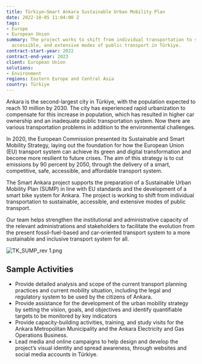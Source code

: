 ```yaml
---
title: Türkiye—Smart Ankara Sustainable Urban Mobility Plan
date: 2022-10-05 11:04:00 Z
tags:
- Europe
- European Union
summary: The project works to shift from individual transportation to sustainable,
  accessible, and extensive modes of public transport in Türkiye.
contract-start-year: 2022
contract-end-year: 2023
client: European Union
solutions:
- Environment
regions: Eastern Europe and Central Asia
country: Türkiye
---
```


Ankara is the second-largest city in Türkiye, with the population expected to reach 10 million by 2030. The city has experienced rapid urbanization to compensate for this increase in population, which has resulted in higher car ownership and an inadequate public transportation system. Now there are various transportation problems in addition to the environmental challenges.

In 2020, the European Commission presented its Sustainable and Smart Mobility Strategy, laying out the foundation for how the European Union (EU) transport system can achieve its green and digital transformation and become more resilient to future crises. The aim of this strategy is to cut emissions by 90 percent by 2050, through the delivery of a smart, competitive, safe, accessible, and affordable transport system.

The Smart Ankara project supports the preparation of a Sustainable Urban Mobility Plan (SUMP) in line with EU standards and the development of a smart bike system for Ankara. The project is working to shift from individual transportation to sustainable, accessible, and extensive modes of public transport.

Our team helps strengthen the institutional and administrative capacity of the relevant administrations and stakeholders to facilitate the evolution from the present fossil-fuel-based and car-oriented transport system to a more sustainable and inclusive transport system for all.

![TK_SUMP_rev 1.png](/uploads/TK_SUMP_rev%201.png)

## Sample Activities

* Provide detailed analysis and scope of the current transport planning practices and current mobility situation, including the legal and regulatory system to be used by the citizens of Ankara.
* Provide assistance for the development of the urban mobility strategy by setting the vision, goals, and objectives and identify quantifiable targets to be monitored by key indicators
* Provide capacity-building activities, training, and study visits for the Ankara Metropolitan Municipality and the Ankara Electricity and Gas Operations Business.
* Lead media and online campaigns to help design and develop the project’s visual identity and spread awareness, through websites and social media accounts in Türkiye.
